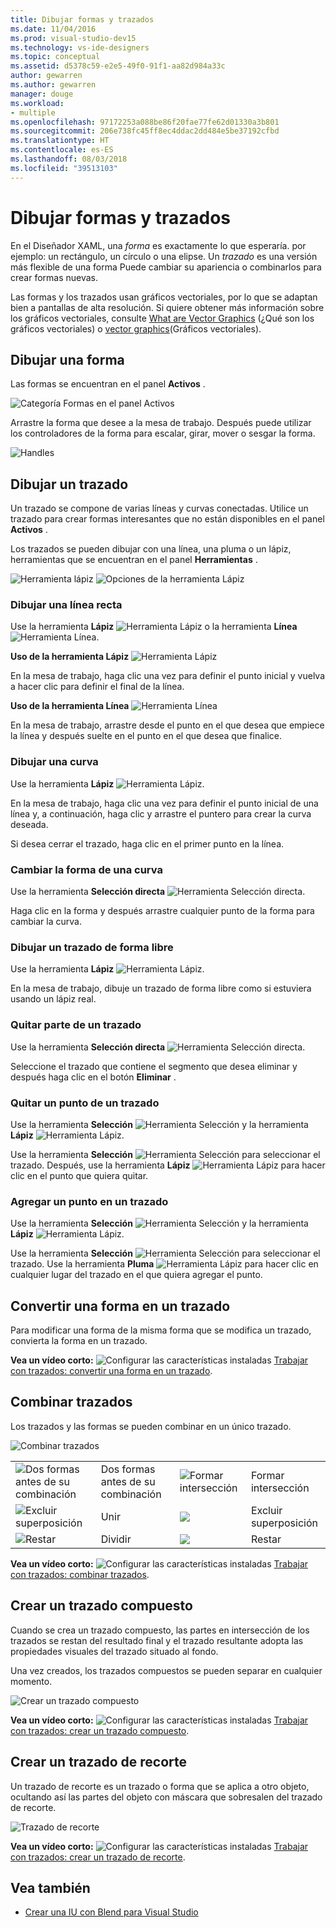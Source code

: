 ```yaml
---
title: Dibujar formas y trazados
ms.date: 11/04/2016
ms.prod: visual-studio-dev15
ms.technology: vs-ide-designers
ms.topic: conceptual
ms.assetid: d5378c59-e2e5-49f0-91f1-aa82d984a33c
author: gewarren
ms.author: gewarren
manager: douge
ms.workload:
- multiple
ms.openlocfilehash: 97172253a088be86f20fae77fe62d01330a3b801
ms.sourcegitcommit: 206e738fc45ff8ec4ddac2dd484e5be37192cfbd
ms.translationtype: HT
ms.contentlocale: es-ES
ms.lasthandoff: 08/03/2018
ms.locfileid: "39513103"
---
```

# <a name="draw-shapes-and-paths"></a>Dibujar formas y trazados

En el Diseñador XAML, una *forma* es exactamente lo que esperaría. por ejemplo: un rectángulo, un círculo o una elipse. Un *trazado* es una versión más flexible de una forma Puede cambiar su apariencia o combinarlos para crear formas nuevas.

Las formas y los trazados usan gráficos vectoriales, por lo que se adaptan bien a pantallas de alta resolución. Si quiere obtener más información sobre los gráficos vectoriales, consulte [What are Vector Graphics](https://www.youtube.com/watch?v=MoCSwF0n-io) (¿Qué son los gráficos vectoriales) o [vector graphics](http://www.webopedia.com/TERM/V/vector_graphics.html)(Gráficos vectoriales).

##  <a name="Shape"></a> Dibujar una forma
 Las formas se encuentran en el panel **Activos** .

 ![Categoría Formas en el panel Activos](../designers/media/b4_shapes_assetspanel.png)

 Arrastre la forma que desee a la mesa de trabajo. Después puede utilizar los controladores de la forma para escalar, girar, mover o sesgar la forma.

 ![Handles](../designers/media/84261e83-3091-4490-ab58-4218b188439e.png)

##  <a name="Path"></a> Dibujar un trazado
 Un trazado se compone de varias líneas y curvas conectadas. Utilice un trazado para crear formas interesantes que no están disponibles en el panel **Activos** .

 Los trazados se pueden dibujar con una línea, una pluma o un lápiz, herramientas que se encuentran en el panel **Herramientas** .

 ![Herramienta lápiz](../designers/media/717956a8-b6a5-4e37-8af3-70bcfc78c82a.png) ![Opciones de la herramienta Lápiz](../designers/media/8fbbbb21-be83-4cf6-903b-3a49f00c9860.png)

### <a name="draw-a-straight-line"></a>Dibujar una línea recta
 Use la herramienta **Lápiz** ![Herramienta Lápiz](../designers/media/894f8612-e0ed-4e00-84cf-a9bc8f38fc54.png) o la herramienta **Línea** ![Herramienta Línea](../designers/media/eb618397-5283-48be-8396-3449be7b6fbf.png).

 **Uso de la herramienta Lápiz** ![Herramienta Lápiz](../designers/media/894f8612-e0ed-4e00-84cf-a9bc8f38fc54.png)

 En la mesa de trabajo, haga clic una vez para definir el punto inicial y vuelva a hacer clic para definir el final de la línea.

 **Uso de la herramienta Línea** ![Herramienta Línea](../designers/media/eb618397-5283-48be-8396-3449be7b6fbf.png)

 En la mesa de trabajo, arrastre desde el punto en el que desea que empiece la línea y después suelte en el punto en el que desea que finalice.

### <a name="draw-a-curve"></a>Dibujar una curva
 Use la herramienta **Lápiz** ![Herramienta Lápiz](../designers/media/894f8612-e0ed-4e00-84cf-a9bc8f38fc54.png).

 En la mesa de trabajo, haga clic una vez para definir el punto inicial de una línea y, a continuación, haga clic y arrastre el puntero para crear la curva deseada.

 Si desea cerrar el trazado, haga clic en el primer punto en la línea.

### <a name="change-the-shape-of-a-curve"></a>Cambiar la forma de una curva
 Use la herramienta **Selección directa** ![Herramienta Selección directa](../designers/media/6dd6571f-c116-451d-8dd2-1f88b8406362.png).

 Haga clic en la forma y después arrastre cualquier punto de la forma para cambiar la curva.

### <a name="draw-a-free-form-path"></a>Dibujar un trazado de forma libre
 Use la herramienta **Lápiz** ![Herramienta Lápiz](../designers/media/509dc167-734f-46c9-b012-987ee63450cd.png).

 En la mesa de trabajo, dibuje un trazado de forma libre como si estuviera usando un lápiz real.

### <a name="remove-part-of-a-path"></a>Quitar parte de un trazado
 Use la herramienta **Selección directa** ![Herramienta Selección directa](../designers/media/6dd6571f-c116-451d-8dd2-1f88b8406362.png).

 Seleccione el trazado que contiene el segmento que desea eliminar y después haga clic en el botón **Eliminar** .

### <a name="remove-a-point-in-a-path"></a>Quitar un punto de un trazado
 Use la herramienta **Selección** ![Herramienta Selección](../designers/media/2ff91340-477e-4efa-a0f7-af20851e4daa.png) y la herramienta **Lápiz** ![Herramienta Lápiz](../designers/media/894f8612-e0ed-4e00-84cf-a9bc8f38fc54.png).

 Use la herramienta **Selección** ![Herramienta Selección](../designers/media/2ff91340-477e-4efa-a0f7-af20851e4daa.png) para seleccionar el trazado. Después, use la herramienta **Lápiz** ![Herramienta Lápiz](../designers/media/894f8612-e0ed-4e00-84cf-a9bc8f38fc54.png) para hacer clic en el punto que quiera quitar.

### <a name="add-a-point-to-a-path"></a>Agregar un punto en un trazado
 Use la herramienta **Selección** ![Herramienta Selección](../designers/media/2ff91340-477e-4efa-a0f7-af20851e4daa.png) y la herramienta **Lápiz** ![Herramienta Lápiz](../designers/media/894f8612-e0ed-4e00-84cf-a9bc8f38fc54.png).

 Use la herramienta **Selección** ![Herramienta Selección](../designers/media/2ff91340-477e-4efa-a0f7-af20851e4daa.png) para seleccionar el trazado. Use la herramienta **Pluma** ![Herramienta Lápiz](../designers/media/894f8612-e0ed-4e00-84cf-a9bc8f38fc54.png) para hacer clic en cualquier lugar del trazado en el que quiera agregar el punto.

##  <a name="Convert"></a> Convertir una forma en un trazado
 Para modificar una forma de la misma forma que se modifica un trazado, convierta la forma en un trazado.

 **Vea un vídeo corto:** ![Configurar las características instaladas](../designers/media/bldadminconsoleinitialconfigicon.png) [Trabajar con trazados: convertir una forma en un trazado](https://www.youtube.com/watch?v=Io5bC0-nH6Q#t=147).

##  <a name="Combine"></a> Combinar trazados
 Los trazados y las formas se pueden combinar en un único trazado.

 ![Combinar trazados](../designers/media/2df17a5d-a338-4ef4-96c5-dae51cc1ca8a.png)

|||||
|-|-|-|-|
|![Dos formas antes de su combinación](../designers/media/b1_1.png)|Dos formas antes de su combinación|![Formar intersección](../designers/media/b1_4.png)|Formar intersección|
|![Excluir superposición](../designers/media/b1_2.png)|Unir|![](../designers/media/b1_5.png)|Excluir superposición|
|![Restar](../designers/media/b1_3.png)|Dividir|![](../designers/media/b1_6.png)|Restar|

 **Vea un vídeo corto:** ![Configurar las características instaladas](../designers/media/bldadminconsoleinitialconfigicon.png) [Trabajar con trazados: combinar trazados](https://www.youtube.com/watch?v=Io5bC0-nH6Q#t=195).

##  <a name="Compound"></a> Crear un trazado compuesto
 Cuando se crea un trazado compuesto, las partes en intersección de los trazados se restan del resultado final y el trazado resultante adopta las propiedades visuales del trazado situado al fondo.

 Una vez creados, los trazados compuestos se pueden separar en cualquier momento.

 ![Crear un trazado compuesto](../designers/media/2157a8aa-d9a7-4de4-8de5-b10d28f08a84.png)

 **Vea un vídeo corto:** ![Configurar las características instaladas](../designers/media/bldadminconsoleinitialconfigicon.png) [Trabajar con trazados: crear un trazado compuesto](https://www.youtube.com/watch?v=Io5bC0-nH6Q).

##  <a name="Clipping"></a> Crear un trazado de recorte
 Un trazado de recorte es un trazado o forma que se aplica a otro objeto, ocultando así las partes del objeto con máscara que sobresalen del trazado de recorte.

 ![Trazado de recorte](../designers/media/22471e98-a841-4f39-a3ef-36090cf5a625.png)

 **Vea un vídeo corto:** ![Configurar las características instaladas](../designers/media/bldadminconsoleinitialconfigicon.png) [Trabajar con trazados: crear un trazado de recorte](https://www.youtube.com/watch?v=Io5bC0-nH6Q#t=232).

## <a name="see-also"></a>Vea también

- [Crear una IU con Blend para Visual Studio](../designers/creating-a-ui-by-using-blend-for-visual-studio.md)